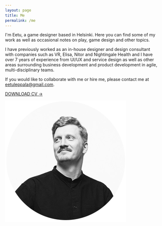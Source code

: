 ```yaml
---
layout: page
title: Me
permalink: /me
---
```


I'm Eetu, a game designer based in Helsinki. Here you can find some of my work as well as occasional notes on play, game design and other topics.

I have previously worked as an in-house designer and design consultant with companies such as VR, Elisa, Nitor and Nightingale Health and I have over 7 years of experience from UI/UX and service design as well as other areas surrounding business development and product development in agile, multi-disciplinary teams.

If you would like to collaborate with me or hire me, please contact me at [eetuleppala@gmail.com](mailto:eetuleppala@gmail.com).

<div class="blocklink"><a href=""> DOWNLOAD CV →</a></div>

![Alt text](../assets/img/headshot.png)